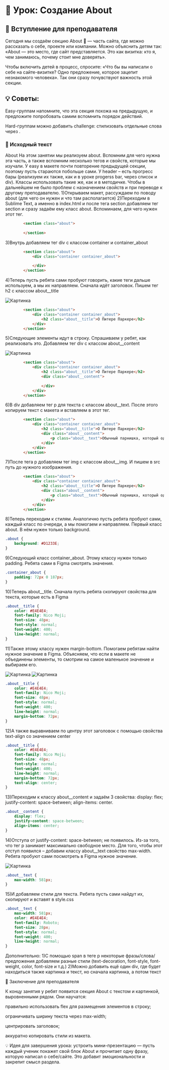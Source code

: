 # 🚀 Урок: Создание About
## 🎤 Вступление для преподавателя

Сегодня мы создаём секцию About 🧩 — часть сайта, где можно рассказать о себе, проекте или компании.
Можно объяснить детям так: «About — это место, где сайт представляется. Это как визитка: кто я, чем занимаюсь, почему стоит мне доверять».

Чтобы включить детей в процесс, спросите: «Что бы вы написали о себе на сайте-визитке? Одно предложение, которое зацепит незнакомого человека». Так они сразу почувствуют важность этой секции.

## 💡 Советы:

Easy-группам напомните, что эта секция похожа на предыдущую, и предложите попробовать самим вспомнить порядок действий.

Hard-группам можно добавить challenge: стилизовать отдельные слова через <span>.

### 📖 Исходный текст

About
На этом занятии мы реализуем about. Вспомним для чего нужна эта часть, а также вспомним несколько тегов и свойств, которые мы изучали.
У easy в макете почти повторение предыдущей секции, поэтому пусть стараются побольше сами. У header – есть прогресс бары (реализуем их также, как и в уроке progerss bar, через список и div).
Классы использовать такие же, как и в методичке. Чтобы в дальнейшем не было проблем с назначением свойств и при переводе к другому преподавателю.
1)Открываем макет, рассуждаем по поводу about (для чего он нужен и что там располагается)
2)Переходим в Sublime Text, а именно в index.html и после тега section добавляем тег section и сразу задаём ему класс about. Вспоминаем, для чего нужен этот тег.
```html
		<section class="about">
			
		</section>
```
3)Внутрь добавляем тег div с классом container и container_about
```html
		<section class="about">
			<div class="container container_about">
				
			</div>
		</section>
```
4)Теперь пусть ребята сами пробуют говорить, какие теги дальше используем, а мы их направляем. Сначала идёт заголовок. Пишем тег h2 с классом about__title

<img src="images/Picture(65).png" alt="Картинка">

```html
		<section class="about">
			<div class="container container_about">
				<h2 class="about__title">О Питере Паркере</h2>
			</div>
		</section>
```
5)Следующие элементы идут в строку. Спрашиваем у ребят, как реализовать это. Добавляем тег div с классом about__content

<img src="images/Picture(66).png" alt="Картинка">

```html
		<section class="about">
			<div class="container container_about">
				<h2 class="about__title">О Питере Паркере</h2>
				<div class="about__content">
					
				</div>
			</div>
		</section>
```
6)В div добавляем тег p для текста с классом about__text. После этого копируем текст с макета и вставляем в этот тег.
```html
		<section class="about">
			<div class="container container_about">
				<h2 class="about__title">О Питере Паркере</h2>
				<div class="about__content">
					<p class="about__text">Обычный парнишка, который однажды был укушен радиоактивным пауком, после чего в школе он обнаружил в себе силу и способности, подобные паукам. Вскоре он смог ползать по стенам и предчувствовать опасность, а позже даже изобрёл свою паутину и прибор для её испускания, чтобы передвигаться на ней. После смерти дяди Бена, в которой отчасти был виновен сам Питер, он понял, что означали слова его дяди «с великой силой приходит и великая ответственность», после чего он стал Человеком-Пауком (англ. Spider-Man).</p>
				</div>
			</div>
		</section>
```
7)После тега p добавляем тег img с классом about__img. И пишем в src путь до нужного изображения.
```html
		<section class="about">
			<div class="container container_about">
				<h2 class="about__title">О Питере Паркере</h2>
				<div class="about__content">
					<p class="about__text">Обычный парнишка, который однажды был укушен радиоактивным пауком, после чего в школе он обнаружил в себе силу и способности, подобные паукам. Вскоре он смог ползать по стенам и предчувствовать опасность, а позже даже изобрёл свою паутину и прибор для её испускания, чтобы передвигаться на ней. После смерти дяди Бена, в которой отчасти был виновен сам Питер, он понял, что означали слова его дяди «с великой силой приходит и великая ответственность», после чего он стал Человеком-Пауком (англ. Spider-Man).</p>
				</div>
			</div>
		</section>
```
8)Теперь переходим к стилям. Аналогично пусть ребята пробуют сами, каждый класс по очереди, а мы помогаем и направляем. Первый класс about. В нём нужен только background.
```css
.about {
	background: #D1233E;
}
```
9)Следующий класс container_about. Этому классу нужен только padding. Ребята сами в Figma смотрять значения.
```css
.container_about {
	padding: 72px 0 187px;
}
```
10)Теперь about__title. Сначала пусть ребята скопируют свойства для текста, которые есть в Figma
```css
.about__title {
	color: #E4E4E4;
	font-family: Nico Moji;
	font-size: 48px;
	font-style: normal;
	font-weight: 400;
	line-height: normal;
}
```
11)Также этому классу нужен margin-bottom. Помогаем ребятам найти нужное значение в Figma. Объясняем, что если в макете не объединены элементы, то смотрим на самое маленькое значение и выбираем его.

<img src="images/Picture(67).png" alt="Картинка">

<img src="images/Picture(68).png" alt="Картинка">


```css
.about__title {
	color: #E4E4E4;
	font-family: Nico Moji;
	font-size: 48px;
	font-style: normal;
	font-weight: 400;
	line-height: normal;
	margin-bottom: 72px;
}
```
12)А также выравниваем по центру этот заголовок с помощью свойства text-align со значением center
```css
.about__title {
	color: #E4E4E4;
	font-family: Nico Moji;
	font-size: 48px;
	font-style: normal;
	font-weight: 400;
	line-height: normal;
	margin-bottom: 72px;
	text-align: center;
}
```
13)Переходим к классу about__content и задаём 3 свойства: display: flex; justify-content: space-between; align-items: center.
```css
.about__content {
	display: flex;
	justify-content: space-between;
	align-items: center;
}
```
14)Отступа от justify-content: space-between; не появилось. Из-за того, что тег p занимает максимально свободное место. Для того, чтобы этот отступ появился – добавим классу about__text свойство max-width. Ребята пробуют сами посмотреть в Figma нужное значение.

<img src="images/Picture(69).png" alt="Картинка">

```css
.about__text {
	max-width: 581px;
}
```
15)И добавляем стили для текста. Ребята пусть сами найдут их, скопируют и вставят в style.css
```css
.about__text {
	max-width: 581px;
	color: #E4E4E4;
	font-family: Roboto;
	font-size: 28px;
	font-style: normal;
	font-weight: 400;
	line-height: normal;
}
```
Дополнительно:
1)С помощью span в теге p некоторые фразы/слова/предложения добавляем разные стили (text-decoration, font-style, font-weight, color, font-size и т.д.)
2)Можно добавить ещё один div, где будет находиться также картинка и текст, но сначала картинка, а потом текст

🎯 Заключение для преподавателя

К концу занятия у ребят появится секция About с текстом и картинкой, выровненными рядом.
Они научатся:

правильно использовать flex для размещения элементов в строку;

ограничивать ширину текста через max-width;

центрировать заголовок;

аккуратно копировать стили из макета.

💡 Идея для завершения урока:
устроить мини-презентацию — пусть каждый ученик покажет свой блок About и прочитает одну фразу, которую написал о себе/сайте. Это добавит эмоциональности и закрепит смысл раздела.

